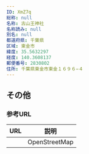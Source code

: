 ```yaml
---
ID: XmZ7q
総称: null
名称: 古山王神社
名称読み: null
別名: null
都道府県: 千葉県
区域: 東金市
緯度: 35.5632297
経度: 140.3608137
郵便番号: 2830802
住所: 千葉県東金市東金１６９６−４
---
```


## その他

### 参考URL

| URL | 説明          |
| --- | ------------- |
|     | OpenStreetMap |
